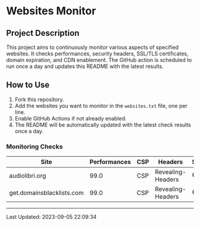 # Websites Monitor
## Project Description
This project aims to continuously monitor various aspects of specified websites. It checks performances, security headers, SSL/TLS certificates, domain expiration, and CDN enablement. The GitHub action is scheduled to run once a day and updates this README with the latest results.

## How to Use
1. Fork this repository.
2. Add the websites you want to monitor in the `websites.txt` file, one per line.
3. Enable GitHub Actions if not already enabled.
4. The README will be automatically updated with the latest check results once a day.

### Monitoring Checks
| Site | Performances | CSP | Headers | SSL | Expiration | CDN |
|------|-----------------|--------------------------|------------------|-----|--------|-----|
| audiolibri.org | 99.0 | CSP | Revealing-Headers | 🟢 | 🟢 | 🟠 |
| get.domainsblacklists.com | 99.0 | CSP | Revealing-Headers | 🟢 | 🟢 | 🟠 |

---
Last Updated: 2023-09-05 22:09:34